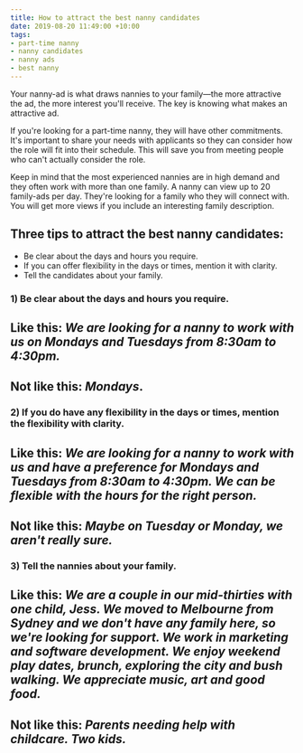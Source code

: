```yaml
---
title: How to attract the best nanny candidates
date: 2019-08-20 11:49:00 +10:00
tags:
- part-time nanny
- nanny candidates
- nanny ads
- best nanny
---
```


Your nanny-ad is what draws nannies to your family—the more attractive the ad, the more interest you'll receive. The key is knowing what makes an attractive ad. 


If you're looking for a part-time nanny, they will have other commitments. It's important to share your needs with applicants so they can consider how the role will fit into their schedule. This will save you from meeting people who can't actually consider the role.


Keep in mind that the most experienced nannies are in high demand and they often work with more than one family. A nanny can view up to 20 family-ads per day. They're looking for a family who they will connect with. You will get more views if you include an interesting family description.


## Three tips to attract the best nanny candidates: 
* Be clear about the days and hours you require.
* If you can offer flexibility in the days or times, mention it with clarity. 
* Tell the candidates about your family.

### 1) Be clear about the days and hours you require. 


## Like this: *We are looking for a nanny to work with us on Mondays and Tuesdays from 8:30am to 4:30pm.*


## Not like this: *Mondays*.


### 2) If you do have any flexibility in the days or times, mention the flexibility with clarity. 


## Like this: *We are looking for a nanny to work with us and have a preference for Mondays and Tuesdays from 8:30am to 4:30pm. We can be flexible with the hours for the right person.*


## Not like this: *Maybe on Tuesday or Monday, we aren't really sure.*


### 3) Tell the nannies about your family. 


## Like this: *We are a couple in our mid-thirties with one child, Jess. We moved to Melbourne from Sydney and we don't have any family here, so we're looking for support. We work in marketing and software development. We enjoy weekend play dates, brunch, exploring the city and bush walking. We appreciate music, art and good food.*

## Not like this: *Parents needing help with childcare. Two kids.*